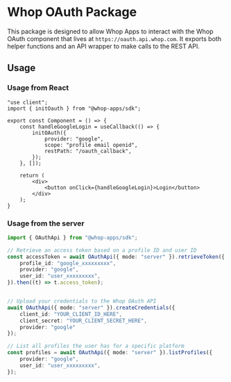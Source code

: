 # Whop OAuth Package

This package is designed to allow Whop Apps to interact with the Whop OAuth component that lives at `https://oauth.api.whop.com`. It exports both helper functions and an API wrapper to make calls to the REST API.


## Usage

### Usage from React
```tsx
"use client";
import { initOauth } from "@whop-apps/sdk";

export const Component = () => {
	const handleGoogleLogin = useCallback(() => {
		initOAuth({
			provider: "google",
			scope: "profile email openid",
			restPath: "/oauth_callback",
		});
	}, []);

	return (
		<div>
			<button onClick={handleGoogleLogin}>Login</button>
		</div>
	);
}

```
### Usage from the server
```ts
import { OAuthApi } from "@whop-apps/sdk";

// Retrieve an access token based on a profile ID and user ID
const accessToken = await OAuthApi({ mode: "server" }).retrieveToken({
	profile_id: "google_xxxxxxxxx",
	provider: "google",
	user_id: "user_xxxxxxxxx",
}).then((t) => t.access_token);


// Upload your credentials to the Whop OAuth API
await OAuthApi({ mode: "server" }).createCredentials({
	client_id: "YOUR_CLIENT_ID_HERE",
	client_secret: "YOUR_CLIENT_SECRET_HERE",
	provider: "google"
});

// List all profiles the user has for a specific platform
const profiles = await OAuthApi({ mode: "server" }).listProfiles({
	provider: "google",
	user_id: "user_xxxxxxxxx",
});
```